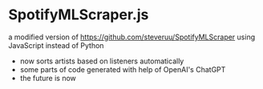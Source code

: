 # SpotifyMLScraper.js
a modified version of https://github.com/steveruu/SpotifyMLScraper using JavaScript instead of Python  

* now sorts artists based on listeners automatically  
* some parts of code generated with help of OpenAI's ChatGPT  
* the future is now
